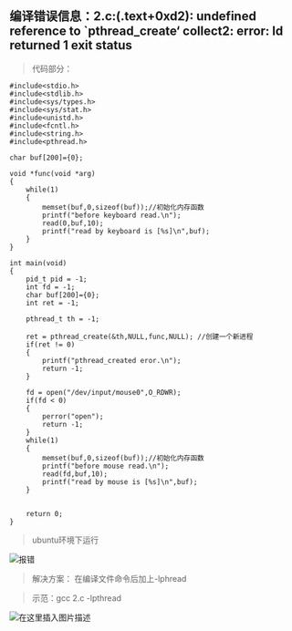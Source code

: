 ## 编译错误信息：2.c:(.text+0xd2): undefined reference to `pthread_create‘ collect2: error: ld returned 1 exit status


>代码部分：
```
#include<stdio.h>
#include<stdlib.h>
#include<sys/types.h>
#include<sys/stat.h>
#include<unistd.h>
#include<fcntl.h>
#include<string.h>
#include<pthread.h>

char buf[200]={0};

void *func(void *arg)
{
	while(1)
	{
		memset(buf,0,sizeof(buf));//初始化内存函数
		printf("before keyboard read.\n");
		read(0,buf,10);
		printf("read by keyboard is [%s]\n",buf);
	}
}

int main(void)
{
	pid_t pid = -1;
	int fd = -1;
	char buf[200]={0};
	int ret = -1;
	
	pthread_t th = -1;
	
	ret = pthread_create(&th,NULL,func,NULL); //创建一个新进程
	if(ret != 0)
	{
		printf("pthread_created eror.\n");
		return -1;
	}
	
	fd = open("/dev/input/mouse0",O_RDWR);
	if(fd < 0)
	{ 
		perror("open");
		return -1;
	}
	while(1)
	{
		memset(buf,0,sizeof(buf));//初始化内存函数
		printf("before mouse read.\n");
		read(fd,buf,10);
		printf("read by mouse is [%s]\n",buf);
	}

	
	return 0;
}
```

>ubuntu环境下运行

![报错](https://img-blog.csdnimg.cn/cfbdcffa749f446ca709e3c4ed1b6994.png)  
>解决方案：
>在编译文件命令后加上-lphread  

>示范：gcc 2.c -lpthread  
>
![在这里插入图片描述](https://img-blog.csdnimg.cn/a000dce6b3f84d95a9d89ecfc749246d.png)

​	 
